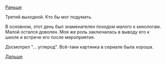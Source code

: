 [Раньше](2018.02.24.md)

Третий выходной. Кто бы мог подумать.

В основном, этот день был знаменателен походом малого к кинологам. Малой остался доволен. Моя же роль заключалась в выводу его к школе и встрече его после мероприятия.

Досмотрел "... углерод". Всё-таки картинка в сериале была хороша.

[Дальше](2018.02.26.md)